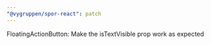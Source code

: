 ```yaml
---
"@vygruppen/spor-react": patch
---
```


FloatingActionButton: Make the isTextVisible prop work as expected
